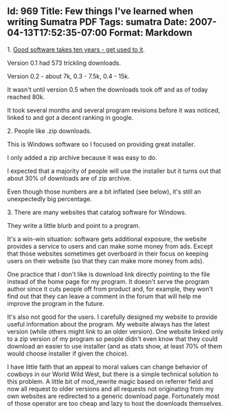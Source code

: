 Id: 969
Title: Few things I've learned when writing Sumatra PDF
Tags: sumatra
Date: 2007-04-13T17:52:35-07:00
Format: Markdown
--------------

1\. [Good software takes ten years - get used to
it](http://www.joelonsoftware.com/articles/fog0000000017.html).

Version 0.1 had 573 trickling downloads.

Version 0.2 - about 7k, 0.3 - 7.5k, 0.4 - 15k.

It wasn't until version 0.5 when the downloads took off and as of today reached 80k.

It took several months and several program revisions before it was noticed,
linked to and got a decent ranking in google.

2\. People like .zip downloads.

This is Windows software so I focused on providing great installer.

I only added a zip archive because it was easy to do.

I expected that a majority of people will use the installer but it
turns out that about 30% of downloads are of zip archive.

Even though those numbers are a bit inflated (see below), it's still an unexpectedly big percentage.

3\. There are many websites that catalog software for Windows.

They write a little blurb and point to a program.

It's a win-win situation: software gets additional exposure, the website
provides a service to users and can make some money from ads. Except
that those websites sometimes get overboard in their focus on keeping
users on their website (so that they can make more money from ads).

One practice that I don't like is download link directly pointing to the
file instead of the home page for my program. It doesn't serve the
program author since it cuts people off from product and, for example,
they won't find out that they can leave a comment in the forum that will
help me improve the program in the future.

It's also not good for the users. I carefully designed my website to
provide useful information about the program. My website always has the
latest version (while others might link to an older version). One
website linked only to a zip version of my program so people didn't even
know that they could download an easier to use installer (and as stats
show, at least 70% of them would choose installer if given the choice).

I have little faith that an appeal to moral values can change behavior
of cowboys in our World Wild West, but there is a simple technical
solution to this problem. A little bit of mod\_rewrite magic based on
referrer field and now all request to older versions and all requests
not originating from my own websites are redirected to a generic
download page. Fortunately most of those operator are too cheap and lazy
to host the downloads themselves.
